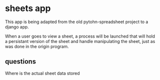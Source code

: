 
# sheets app

This app is being adapted from the old pytohn-spreadsheet project to a django app.

When a user goes to view a sheet, a process will be launched that will hold a persistant version of the sheet and handle manipulating the sheet, just as was done in the origin program.

## questions

Where is the actual sheet data stored


